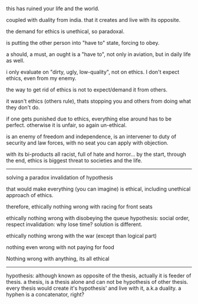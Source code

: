 this has ruined your life and the world.

coupled with duality from india. that it creates and live with its opposite.

the demand for ethics is unethical, so paradoxal.

is putting the other person into "have to" state, forcing to obey.

a should, a must, an ought is a "have to", not only in aviation, but in daily life as well.

i only evaluate on "dirty, ugly, low-quality", not on ethics. I don't expect ethics, even from my enemy.

the way to get rid of ethics is not to expect/demand it from others.

it wasn't ethics (others rule), thats stopping you and others from doing what they don't do.

if one gets punished due to ethics, everything else around has to be perfect. otherwise it is unfair, so again un-ethical.

is an enemy of freedom and independence, is an intervener to duty of security and law forces, with no seat you can apply with objection.

with its bi-products all racist, full of hate and horror... by the start, through the end, ethics is biggest threat to societies and the life.

-----
solving a paradox
invalidation of hypothesis

that would make everything (you can imagine) is ethical, including unethical approach of ethics.

therefore, ethically nothing wrong with racing for front seats

ethically nothing wrong with disobeying the queue 
hypothesis: social order, respect
invalidation: why lose time? solution is different.

ethically nothing wrong with the war (except than logical part)

nothing even wrong with not paying for food

Nothing wrong with anything, its all ethical

----
hypothesis: although known as opposite of the thesis, actually it is feeder of thesis. a thesis, is a thesis alone and can not be hypothesis of other thesis. every thesis would create it's hypothesis' and live with it, a.k.a duality. a hyphen is a concatenator, right?